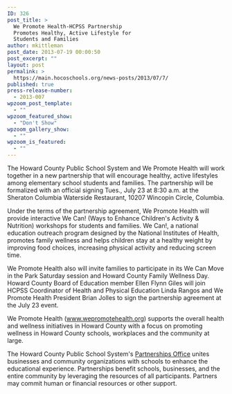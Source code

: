 ```yaml
---
ID: 326
post_title: >
  We Promote Health-HCPSS Partnership
  Promotes Healthy, Active Lifestyle for
  Students and Families
author: mkittleman
post_date: 2013-07-19 00:00:50
post_excerpt: ""
layout: post
permalink: >
  https://main.hocoschools.org/news-posts/2013/07/7/
published: true
press-release-number:
  - 2013-007
wpzoom_post_template:
  - ""
wpzoom_featured_show:
  - "Don't Show"
wpzoom_gallery_show:
  - ""
wpzoom_is_featured:
  - ""
---
```

The Howard County Public School System and We Promote Health will work together in a new partnership that will encourage healthy, active lifestyles among elementary school students and families. The partnership will be formalized with an official signing Tues., July 23 at 8:30 a.m. at the Sheraton Columbia Waterside Restaurant, 10207 Wincopin Circle, Columbia.

Under the terms of the partnership agreement, We Promote Health will provide interactive We Can! (Ways to Enhance Children's Activity &amp; Nutrition) workshops for students and families. We Can!, a national education outreach program designed by the National Institutes of Health, promotes family wellness and helps children stay at a healthy weight by improving food choices, increasing physical activity and reducing screen time.

We Promote Health also will invite families to participate in its We Can Move in the Park Saturday session and Howard County Family Wellness Day. Howard County Board of Education member Ellen Flynn Giles will join HCPSS Coordinator of Health and Physical Education Linda Rangos and We Promote Health President Brian Jolles to sign the partnership agreement at the July 23 event.

We Promote Health (<a href="http://www.wepromotehealth.org/">www.wepromotehealth.org</a>) supports the overall health and wellness initiatives in Howard County with a focus on promoting wellness in Howard County schools, workplaces and the community at large.

The Howard County Public School System's <a href="http://www.hcpss.org/aboutus/partnership">Partnerships Office</a> unites businesses and community organizations with schools to enhance the educational experience. Partnerships benefit schools, businesses, and the entire community by leveraging the resources of all participants. Partners may commit human or financial resources or other support.